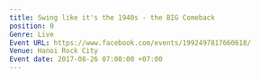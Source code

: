 ```yaml
---
title: Swing like it's the 1940s - the BIG Comeback
position: 0
Genre: Live
Event URL: https://www.facebook.com/events/1992497817660618/
Venue: Hanoi Rock City
Event date: 2017-08-26 07:00:00 +07:00
---
```


